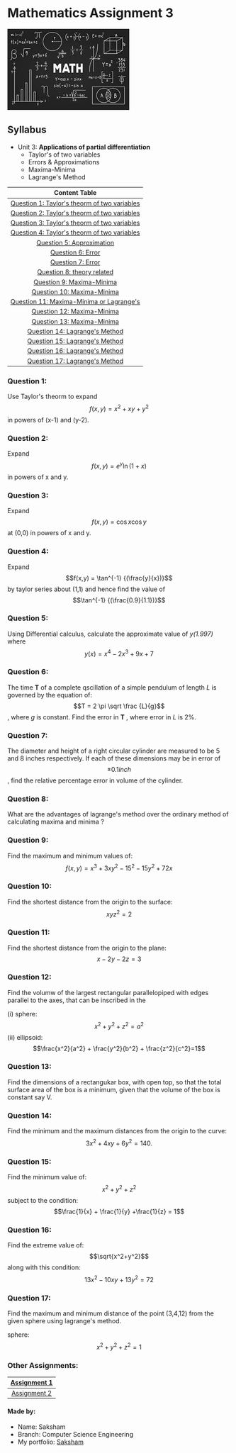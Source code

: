 # Mathematics Assignment 3

![](maths.jpeg)

## Syllabus

- Unit 3: __Applications of partial differentiation__
  -  Taylor's of two variables
  -  Errors & Approximations
  -  Maxima-Minima
  - Lagrange's Method

| Content Table |
|:-------:|
| [Question 1: Taylor's theorm of two variables](#question-1) |
| [Question 2: Taylor's theorm of two variables](#question-2) |
| [Question 3: Taylor's theorm of two variables](#question-3) |
| [Question 4: Taylor's theorm of two variables](#question-4) |
| [Question 5: Approximation](#question-5) |
| [Question 6: Error](#question-6) |
| [Question 7: Error](#question-7) |
| [Question 8: theory related](#question-8) |
| [Question 9: Maxima-Minima](#question-9) |
| [Question 10: Maxima-Minima](#question-10) |
| [Question 11: Maxima-Minima or Lagrange's](#question-11) |
| [Question 12: Maxima-Minima](#question-12) |
| [Question 13: Maxima-Minima](#question-13) |
| [Question 14: Lagrange's Method](#question-14) |
| [Question 15: Lagrange's Method](#question-15) |
| [Question 16: Lagrange's Method](#question-16) |
| [Question 17: Lagrange's Method](#question-17) |


### Question 1:

Use Taylor's theorm to expand $$f(x,y) = x^2 + xy + y^2$$ in powers of (x-1) and (y-2).



### Question 2:

Expand $$f(x,y) = e^y \ln (1+x)$$ in powers of x and y.

### Question 3: 

Expand $$f(x,y)= \cos{x} \cos{y}$$ at (0,0) in powers of x and y.

### Question 4:

Expand $$f(x,y) = \tan^{-1} {(\frac{y}{x})}$$ by taylor series about (1,1) and hence find the value of $$\tan^{-1} {(\frac{0.9}{1.1})}$$

### Question 5: 

Using Differential calculus, calculate the approximate value of _y(1.997)_ where $$y(x) = x^4 - 2x^3 + 9x +7$$

### Question 6: 

The time __T__ of a complete qscillation of a simple pendulum of length _L_ is governed by the equation of:
 $$T = 2 \pi \sqrt \frac {L}{g}$$ 
 , where _g_ is constant. Find the error in __T__ , where error in _L_ is 2%.

### Question 7: 

The diameter and height of a right circular cylinder are measured to be  5 and 8 inches respectively. If each of these dimensions may be in error of $$\pm 0.1 inch$$, find the relative percentage error in volume of the cylinder.

### Question 8:
What are the advantages of lagrange's method over the ordinary method of calculating maxima and minima ?

### Question 9: 

Find the maximum and minimum values of:
$$f(x,y)= x^3 + 3xy^2 -15^2 -15y^2 + 72x$$

### Question 10: 

Find the shortest distance from the origin to the surface:
$$xyz^2=2$$

### Question 11: 

Find the shortest distance from the origin to the plane: 
$$x-2y-2z=3$$

### Question 12: 

Find the volumw of the largest rectangular parallelopiped with edges parallel to the axes, that can be inscribed in the 

(i) sphere:
 $$x^2+y^2+z^2=a^2$$
(ii) ellipsoid:
 $$\frac{x^2}{a^2} + \frac{y^2}{b^2} + \frac{z^2}{c^2}=1$$

### Question 13: 

Find the dimensions of a rectangukar box, with open top, so that the total surface area of the box is a minimum, given that the volume of the box is constant say V.

### Question 14: 

Find the minimum and the maximum distances from the origin to the curve:
$$3x^2+4xy+6y^2=140.$$

### Question 15: 

Find the minimum value of:
$$x^2+y^2+z^2$$
subject to the condition: 
$$\frac{1}{x} + \frac{1}{y} +\frac{1}{z} = 1$$ 


### Question 16: 

Find the extreme value of:
$$\sqrt{x^2+y^2}$$
along with this condition:  
$$13x^2-10xy+13y^2=72$$

### Question 17: 

Find the maximum and minimum distance of the point (3,4,12) from the given sphere using lagrange's method.

sphere: 
$$x^2+y^2+z^2=1$$


### Other Assignments:

|[Assignment 1](https://saksham3736.github.io/mathematics/)|
|:---------------------------------------------------------:|
|[Assignment 2](https://saksham3736.github.io/mathematics3/)|

#### Made by:
- Name: Saksham
- Branch: Computer Science Engineering
- My portfolio: [Saksham](https://saksham3736.github.io)
